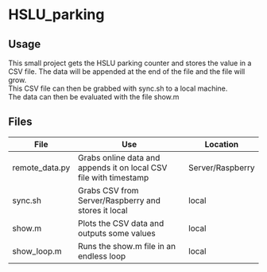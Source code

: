 # HSLU_parking

## Usage
This small project gets the HSLU parking counter and stores the value in a CSV file. The data will be appended at the end of the file and the file will grow.  
This CSV file can then be grabbed with sync.sh to a local machine.  
The data can then be evaluated with the file show.m  

  

## Files

| File           | Use       | Location    |
| -------------- | ---------------- | ------------- |
| remote_data.py | Grabs online data and appends it on local CSV file with timestamp | Server/Raspberry |
| sync.sh | Grabs CSV from Server/Raspberry and stores it local | local |
| show.m | Plots the CSV data and outputs some values | local |
| show_loop.m | Runs the show.m file in an endless loop | local   |

